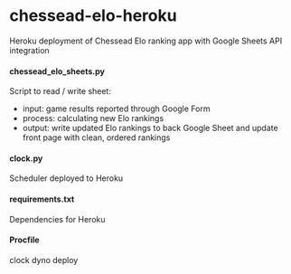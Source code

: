 # chessead-elo-heroku
Heroku deployment of Chessead Elo ranking app with Google Sheets API integration

#### chessead_elo_sheets.py
Script to read / write sheet: 
- input: game results reported through Google Form
- process: calculating new Elo rankings
- output: write updated Elo rankings to back Google Sheet and update front page with clean, ordered rankings

#### clock.py
Scheduler deployed to Heroku

#### requirements.txt
Dependencies for Heroku

#### Procfile
clock dyno deploy
